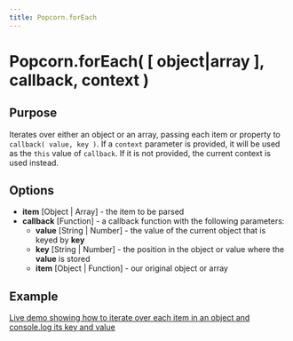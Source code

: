 ```yaml
---
title: Popcorn.forEach
---
```

# Popcorn.forEach( \[ object|array \], callback, context ) #

## Purpose ##

Iterates over either an object or an array, passing each item or property to `callback( value, key )`. If a `context` parameter is provided, it will be used as the `this` value of `callback`. If it is not provided, the current context is used instead.

## Options ##

* **item** \[Object | Array\] - the item to be parsed 
* **callback** \[Function\] -  a callback function with the following parameters:
  * **value** \[String | Number\] - the value of the current object that is keyed by **key**
  * **key** \[String | Number\] - the position in the object or value where the **value** is stored
  * **item** \[Object | Function\] - our original object or array

## Example ##

[Live demo showing how to iterate over each item in an object and console.log its key and value](http://jsfiddle.net/popcornjs/4EE8E/)
